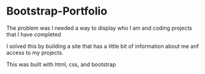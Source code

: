 # Bootstrap-Portfolio
The problem was I needed a way to display who I am and coding projects that I have completed

I solved this by building a site that has a little bit of information about me anf access to my projects.

This was built with html, css, and bootstrap
